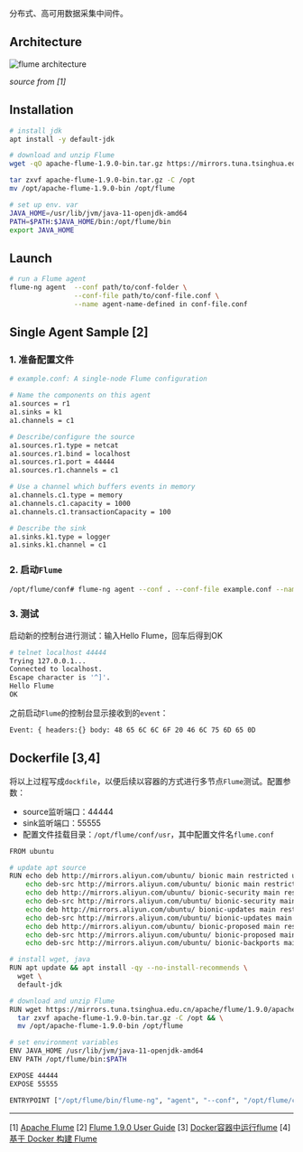
分布式、高可用数据采集中间件。


## Architecture

![flume architecture](http://flume.apache.org/_images/DevGuide_image00.png)

*source from [1]*


## Installation

```bash
# install jdk
apt install -y default-jdk

# download and unzip Flume
wget -qO apache-flume-1.9.0-bin.tar.gz https://mirrors.tuna.tsinghua.edu.cn/apache/flume/1.9.0/apache-flume-1.9.0-bin.tar.gz

tar zxvf apache-flume-1.9.0-bin.tar.gz -C /opt
mv /opt/apache-flume-1.9.0-bin /opt/flume

# set up env. var
JAVA_HOME=/usr/lib/jvm/java-11-openjdk-amd64
PATH=$PATH:$JAVA_HOME/bin:/opt/flume/bin
export JAVA_HOME
```

## Launch

```bash
# run a Flume agent
flume-ng agent  --conf path/to/conf-folder \
				--conf-file path/to/conf-file.conf \
				--name agent-name-defined in conf-file.conf
```

## Single Agent Sample [2]

### 1. 准备配置文件

```bash
# example.conf: A single-node Flume configuration

# Name the components on this agent
a1.sources = r1
a1.sinks = k1
a1.channels = c1

# Describe/configure the source
a1.sources.r1.type = netcat
a1.sources.r1.bind = localhost
a1.sources.r1.port = 44444
a1.sources.r1.channels = c1

# Use a channel which buffers events in memory
a1.channels.c1.type = memory
a1.channels.c1.capacity = 1000
a1.channels.c1.transactionCapacity = 100

# Describe the sink
a1.sinks.k1.type = logger
a1.sinks.k1.channel = c1
```

### 2. 启动`Flume`

```bash
/opt/flume/conf# flume-ng agent --conf . --conf-file example.conf --name a1 -Dflume.root.logger=INFO,console
```

### 3. 测试

启动新的控制台进行测试：输入Hello Flume，回车后得到OK

```bash
# telnet localhost 44444
Trying 127.0.0.1...
Connected to localhost.
Escape character is '^]'.
Hello Flume
OK
```

之前启动`Flume`的控制台显示接收到的`event`：

```bash
Event: { headers:{} body: 48 65 6C 6C 6F 20 46 6C 75 6D 65 0D             Hello Flume. }
```



## Dockerfile [3,4]

将以上过程写成`dockfile`，以便后续以容器的方式进行多节点`Flume`测试。配置参数：

- source监听端口：44444
- sink监听端口：55555
- 配置文件挂载目录：`/opt/flume/conf/usr`，其中配置文件名`flume.conf`


```bash
FROM ubuntu

# update apt source
RUN echo deb http://mirrors.aliyun.com/ubuntu/ bionic main restricted universe multiverse > /etc/apt/sources.list && \
    echo deb-src http://mirrors.aliyun.com/ubuntu/ bionic main restricted universe multiverse >> /etc/apt/sources.list && \
    echo deb http://mirrors.aliyun.com/ubuntu/ bionic-security main restricted universe multiverse >> /etc/apt/sources.list && \
    echo deb-src http://mirrors.aliyun.com/ubuntu/ bionic-security main restricted universe multiverse >> /etc/apt/sources.list && \
    echo deb http://mirrors.aliyun.com/ubuntu/ bionic-updates main restricted universe multiverse >> /etc/apt/sources.list && \
    echo deb-src http://mirrors.aliyun.com/ubuntu/ bionic-updates main restricted universe multiverse >> /etc/apt/sources.list && \
    echo deb http://mirrors.aliyun.com/ubuntu/ bionic-proposed main restricted universe multiverse >> /etc/apt/sources.list && \
    echo deb-src http://mirrors.aliyun.com/ubuntu/ bionic-proposed main restricted universe multiverse >> /etc/apt/sources.list && \
    echo deb-src http://mirrors.aliyun.com/ubuntu/ bionic-backports main restricted universe multiverse >> /etc/apt/sources.list

# install wget, java
RUN apt update && apt install -qy --no-install-recommends \
  wget \
  default-jdk

# download and unzip Flume
RUN wget https://mirrors.tuna.tsinghua.edu.cn/apache/flume/1.9.0/apache-flume-1.9.0-bin.tar.gz && \
  tar zxvf apache-flume-1.9.0-bin.tar.gz -C /opt && \
  mv /opt/apache-flume-1.9.0-bin /opt/flume

# set environment variables
ENV JAVA_HOME /usr/lib/jvm/java-11-openjdk-amd64
ENV PATH /opt/flume/bin:$PATH

EXPOSE 44444
EXPOSE 55555

ENTRYPOINT ["/opt/flume/bin/flume-ng", "agent", "--conf", "/opt/flume/conf", "-conf-file", "/opt/flume/conf/usr/flume.conf", "--name", "a1"]
```



---

[1] [Apache Flume](http://flume.apache.org/)
[2] [Flume 1.9.0 User Guide](http://flume.apache.org/releases/content/1.9.0/FlumeUserGuide.html)
[3] [Docker容器中运行flume](https://blog.csdn.net/redstarofsleep/article/details/79756740)
[4] [基于 Docker 构建 Flume](https://segmentfault.com/a/1190000000504942)